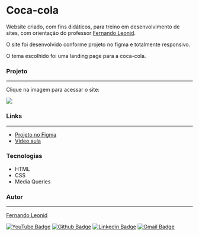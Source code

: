 # Coca-cola
Website criado, com fins didáticos, para treino em desenvolvimento de sites, com orientação do professor [Fernando Leonid](https://github.com/fernandoleonid/).

O site foi desenvolvido conforme projeto no figma e totalmente responsivo.

O tema escolhido foi uma landing page para a coca-cola.


### Projeto
---
Clique na imagem para acessar o site:

[![](../.images/02.gif)](https://fernandoleonid.github.io/figma-to-website/02-coca-cola/)


### Links
---
* [Projeto no Figma](https://www.figma.com/file/BPGpEl2jcl4DuTgaEylsNW/LIMA---coca-cola?node-id=0%3A1)
* [Vídeo aula](https://youtu.be/cGrhSy7qhGg)


### Tecnologias
* HTML
* CSS
* Media Queries

### Autor
---
[Fernando Leonid](https://fernandoleonid.com.br/)

[![YouTube Badge](https://img.shields.io/badge/-YouTube-red?style=flat-square&logo=youtube&logoColor=white)](https://www.youtube.com/fernandoleonid) 
[![Github Badge](https://img.shields.io/badge/-Github-000?style=flat-square&logo=Github&logoColor=white)](https://github.com/fernandoleonid)
[![Linkedin Badge](https://img.shields.io/badge/-LinkedIn-blue?style=flat-square&logo)](https://www.linkedin.com/in/fernandoleonid/)
[![Gmail Badge](https://img.shields.io/badge/-Gmail-c14438?style=flat-square&logo=Gmail&logoColor=white)](mailto:fernandoleonid@gmail.com)